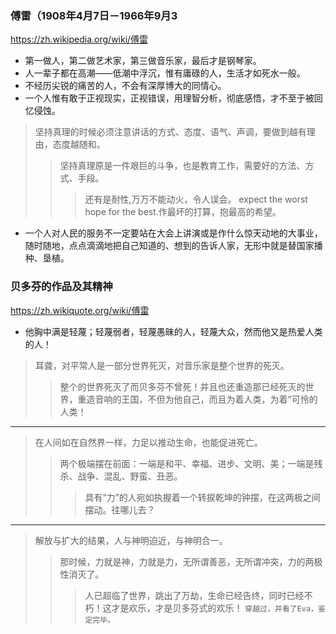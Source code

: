 ### 傅雷（1908年4月7日－1966年9月3
https://zh.wikipedia.org/wiki/傅雷
- 第一做人，第二做艺术家，第三做音乐家，最后才是钢琴家。
- 人一辈子都在高潮——低潮中浮沉，惟有庸碌的人，生活才如死水一般。
- 不经历尖锐的痛苦的人，不会有深厚博大的同情心。
- 一个人惟有敢于正视现实，正视错误，用理智分析，彻底感悟，才不至于被回忆侵蚀。
>坚持真理的时候必须注意讲话的方式、态度、语气、声调，要做到越有理由，态度越随和。
>>坚持真理原是一件艰巨的斗争，也是教育工作，需要好的方法、方式、手段。
>>>还有是耐性,万万不能动火，令人误会。
expect the worst hope for the best.作最坏的打算，抱最高的希望。
- 一个人对人民的服务不一定要站在大会上讲演或是作什么惊天动地的大事业，随时随地，点点滴滴地把自己知道的、想到的告诉人家，无形中就是替国家播种、垦植。
### 贝多芬的作品及其精神
https://zh.wikiquote.org/wiki/傅雷
- 他胸中满是轻蔑；轻蔑弱者，轻蔑愚昧的人，轻蔑大众，然而他又是热爱人类的人！
>耳聋，对平常人是一部分世界死灭，对音乐家是整个世界的死灭。
>>整个的世界死灭了而贝多芬不曾死！并且也还重造那已经死灭的世界，重造音响的王国，不但为他自己，而且为着人类，为着“可怜的人类！
---
>在人间如在自然界一样，力足以推动生命，也能促进死亡。
>>两个极端摆在前面：一端是和平、幸福、进步、文明、美；一端是残杀、战争、混乱、野蛮、丑恶。
>>>具有“力”的人宛如执握着一个转捩乾坤的钟摆，在这两极之间摆动。往哪儿去？
---
>解放与扩大的结果，人与神明迫近，与神明合一。
>>那时候，力就是神，力就是力，无所谓善恶，无所谓冲突，力的两极性消灭了。
>>>人已超临了世界，跳出了万劫，生命已经告终，同时已经不朽！这才是欢乐，才是贝多芬式的欢乐！
`穿越过，并看了Eva，鉴定完毕。`